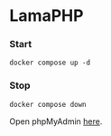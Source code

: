 # LamaPHP

### Start

```
docker compose up -d
```

### Stop

```
docker compose down
```

Open phpMyAdmin [here](http://localhost:9200/).
